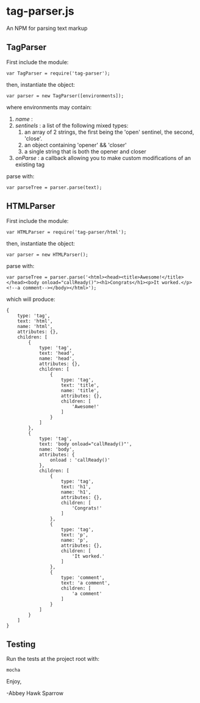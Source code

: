 tag-parser.js
==============
An NPM for parsing text markup

TagParser
---------
First include the module:

    var TagParser = require('tag-parser');

then, instantiate the object:

    var parser = new TagParser([environments]);
    
where environments may contain:

1. *name* : 
2. *sentinels* : a list of the following mixed types:
    1. an array of 2 strings, the first being the 'open' sentinel, the second, 'close'.
    2. an object containing 'opener' && 'closer'
    3. a single string that is both the opener and closer
3. *onParse* : a callback allowing you to make custom modifications of an existing tag

parse with:

    var parseTree = parser.parse(text);

HTMLParser
----------
First include the module:

    var HTMLParser = require('tag-parser/html');
    
then, instantiate the object:

    var parser = new HTMLParser();
    
parse with:

    var parseTree = parser.parse('<html><head><title>Awesome!</title></head><body onload="callReady()"><h1>Congrats</h1><p>It worked.</p><!--a comment--></body></html>');
    
which will produce:
    
    {
        type: 'tag',
        text: 'html',
        name: 'html',
        attributes: {},
        children: [
            {
                type: 'tag',
                text: 'head',
                name: 'head',
                attributes: {},
                children: [
                    {
                        type: 'tag',
                        text: 'title',
                        name: 'title',
                        attributes: {},
                        children: [
                            'Awesome!'
                        ]
                    }
                ]
            },
            {
                type: 'tag',
                text: 'body onload="callReady()"',
                name: 'body',
                attributes: {
                    onload : 'callReady()'
                },
                children: [
                    {
                        type: 'tag',
                        text: 'h1',
                        name: 'h1',
                        attributes: {},
                        children: [
                            'Congrats!'
                        ]
                    },
                    {
                        type: 'tag',
                        text: 'p',
                        name: 'p',
                        attributes: {},
                        children: [
                            'It worked.'
                        ]
                    },
                    {
                        type: 'comment',
                        text: 'a comment',
                        children: [
                            'a comment'
                        ]
                    }
                ]
            }
        ]
    }

Testing
-------

Run the tests at the project root with:

    mocha

Enjoy,

-Abbey Hawk Sparrow